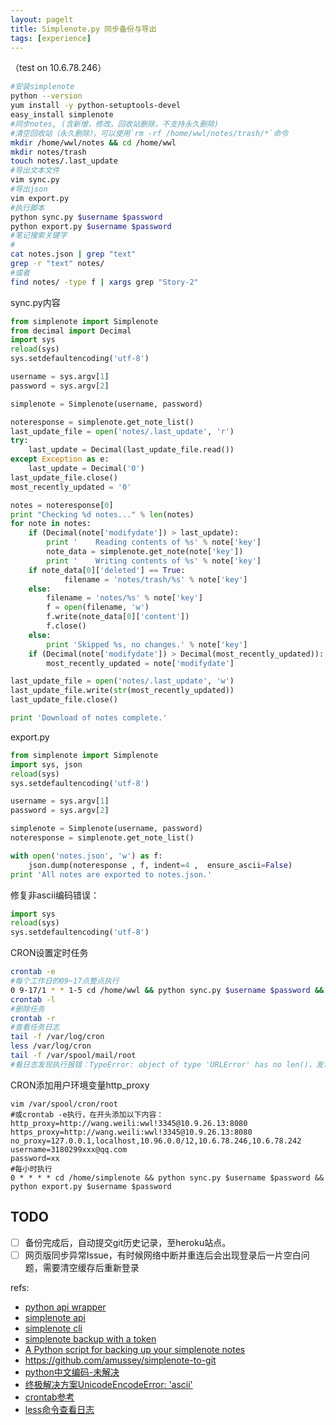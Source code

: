```yaml
---
layout: pagelt
title: Simplenote.py 同步备份与导出
tags: [experience]
---
```


（test on 10.6.78.246）

```bash
#安装simplenote
python --version
yum install -y python-setuptools-devel
easy_install simplenote
#同步notes, (含新增，修改，回收站删除，不支持永久删除)
#清空回收站（永久删除），可以使用`rm -rf /home/wwl/notes/trash/*`命令
mkdir /home/wwl/notes && cd /home/wwl
mkdir notes/trash
touch notes/.last_update
#导出文本文件
vim sync.py
#导出json
vim export.py
#执行脚本
python sync.py $username $password
python export.py $username $password
#笔记搜索关键字
#
cat notes.json | grep "text"
grep -r "text" notes/
#或者
find notes/ -type f | xargs grep "Story-2"
```
sync.py内容
```python
from simplenote import Simplenote
from decimal import Decimal
import sys
reload(sys)
sys.setdefaultencoding('utf-8')

username = sys.argv[1]
password = sys.argv[2]

simplenote = Simplenote(username, password)

noteresponse = simplenote.get_note_list()
last_update_file = open('notes/.last_update', 'r')
try:
    last_update = Decimal(last_update_file.read())
except Exception as e:
    last_update = Decimal('0')
last_update_file.close()
most_recently_updated = '0'

notes = noteresponse[0]
print "Checking %d notes..." % len(notes)
for note in notes:
    if (Decimal(note['modifydate']) > last_update):
        print '    Reading contents of %s' % note['key']
        note_data = simplenote.get_note(note['key'])
        print '    Writing contents of %s' % note['key']
	if note_data[0]['deleted'] == True:
        	filename = 'notes/trash/%s' % note['key']
	else:
		filename = 'notes/%s' % note['key']
        f = open(filename, 'w')
        f.write(note_data[0]['content'])
        f.close()
    else:
        print 'Skipped %s, no changes.' % note['key']
    if (Decimal(note['modifydate']) > Decimal(most_recently_updated)):
        most_recently_updated = note['modifydate']

last_update_file = open('notes/.last_update', 'w')
last_update_file.write(str(most_recently_updated))
last_update_file.close()

print 'Download of notes complete.'
```
export.py
```python
from simplenote import Simplenote
import sys, json
reload(sys)
sys.setdefaultencoding('utf-8')

username = sys.argv[1]
password = sys.argv[2]

simplenote = Simplenote(username, password)
noteresponse = simplenote.get_note_list()

with open('notes.json', 'w') as f:
	json.dump(noteresponse , f, indent=4 ,  ensure_ascii=False)
print 'All notes are exported to notes.json.'
```

修复非ascii编码错误：
```python
import sys
reload(sys)
sys.setdefaultencoding('utf-8')
```

CRON设置定时任务
```bash
crontab -e
#每个工作日的09~17点整点执行
0 9-17/1 * * 1-5 cd /home/wwl && python sync.py $username $password && python export.py $username $password
crontab -l
#删除任务
crontab -r
#查看任务日志
tail -f /var/log/cron
less /var/log/cron
tail -f /var/spool/mail/root
#看日志发现执行报错：TypeError: object of type 'URLError' has no len()，发现与cron环境变量有关，需设置http_proxy环境变量
```
CRON添加用户环境变量http_proxy
```
vim /var/spool/cron/root
#或crontab -e执行，在开头添加以下内容：
http_proxy=http://wang.weili:wwl!3345@10.9.26.13:8080
https_proxy=http://wang.weili:wwl!3345@10.9.26.13:8080
no_proxy=127.0.0.1,localhost,10.96.0.0/12,10.6.78.246,10.6.78.242
username=3180299xxx@qq.com
password=xx
#每小时执行
0 * * * * cd /home/simplenote && python sync.py $username $password && python export.py $username $password
```

## TODO
- [ ] 备份完成后，自动提交git历史记录，至heroku站点。
- [ ] 网页版同步异常Issue，有时候网络中断并重连后会出现登录后一片空白问题，需要清空缓存后重新登录

refs:
- [python api wrapper](https://github.com/mrtazz/simplenote.py)
- [simplenote api](https://simplenotepy.readthedocs.io/en/latest/api.html)
- [simplenote cli](https://github.com/insanum/sncli)
- [simplenote backup with a token](https://github.com/hiroshi/simplenote-backup)
- [A Python script for backing up your simplenote notes](https://gist.github.com/pklaus/32e904e39fe35b56a6333939eba1ea4c)
- <https://github.com/amussey/simplenote-to-git>
- [python中文编码-未解决](https://www.runoob.com/python/python-chinese-encoding.html)
- [终极解决方案UnicodeEncodeError: 'ascii' ](https://blog.csdn.net/u011331731/article/details/89400702)
- [crontab参考](https://www.cnblogs.com/MartinChentf/p/6060252.html)
- [less命令查看日志](https://www.cnblogs.com/lixiaochao/p/9077085.html)